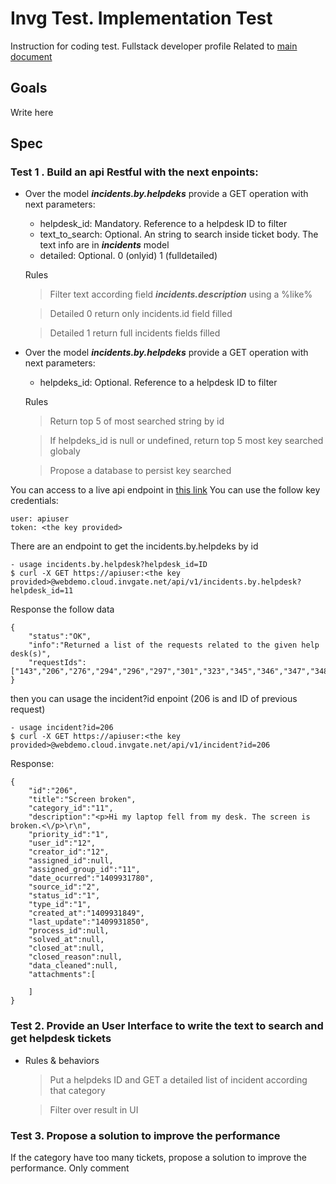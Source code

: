 # Invg Test. Implementation Test
Instruction for coding test. Fullstack developer profile
Related to [main document](../Readme.md) 

## Goals
Write here

## Spec

### Test 1 . Build an api Restful with the next enpoints:
* Over the model ***incidents.by.helpdeks*** provide a GET operation with next parameters:
    - helpdesk_id: Mandatory. Reference to a helpdesk ID to filter
    - text_to_search: Optional. An string to search inside ticket body. The text info are in ***incidents*** model
    - detailed: Optional. 0 (onlyid) 1 (fulldetailed)

    Rules
    >    Filter text according field ***incidents.description*** using a %like%

    >    Detailed 0 return only incidents.id field filled

    >    Detailed 1 return full incidents fields filled


* Over the model ***incidents.by.helpdeks*** provide a GET operation with next parameters:
    - helpdeks_id: Optional. Reference to a helpdesk ID to filter
    
    Rules
    >   Return top 5 of most searched string by id

    >   If helpdeks_id is null or undefined, return top 5 most key searched globaly

    >   Propose a database to persist key searched

You can access to a live api endpoint in [this link](https://webdemo.cloud.invgate.net/api/v1)
You can use the follow key credentials:
``` 
user: apiuser
token: <the key provided>
``` 
There are an endpoint to get the incidents.by.helpdeks by id
```
- usage incidents.by.helpdesk?helpdesk_id=ID
$ curl -X GET https://apiuser:<the key provided>@webdemo.cloud.invgate.net/api/v1/incidents.by.helpdesk?helpdesk_id=11
```

Response the follow data
```
{
    "status":"OK",
    "info":"Returned a list of the requests related to the given help desk(s)",
    "requestIds":["143","206","276","294","296","297","301","323","345","346","347","348","349","351","106","133","140","182","183","219","220","302","339","136","179","199","295","300","308","320","336","344","4","139","144]
}
```

then you can usage the incident?id enpoint (206 is and ID of previous request)
```
- usage incident?id=206
$ curl -X GET https://apiuser:<the key provided>@webdemo.cloud.invgate.net/api/v1/incident?id=206
```

Response:
```
{
    "id":"206",
    "title":"Screen broken",
    "category_id":"11",
    "description":"<p>Hi my laptop fell from my desk. The screen is broken.<\/p>\r\n",
    "priority_id":"1",
    "user_id":"12",
    "creator_id":"12",
    "assigned_id":null,
    "assigned_group_id":"11",
    "date_ocurred":"1409931780",
    "source_id":"2",
    "status_id":"1",
    "type_id":"1",
    "created_at":"1409931849",
    "last_update":"1409931850",
    "process_id":null,
    "solved_at":null,
    "closed_at":null,
    "closed_reason":null,
    "data_cleaned":null,
    "attachments":[

    ]
}
```

### Test 2. Provide an User Interface to write the text to search and get helpdesk tickets

* Rules & behaviors
    >   Put a helpdeks ID and GET a detailed list of incident according that category
    
    >   Filter over result in UI

### Test 3. Propose a solution to improve the performance
If the category have too many tickets, propose a solution to improve the performance. Only comment
